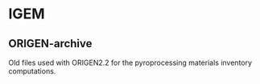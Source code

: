 # IGEM
## ORIGEN-archive
Old files used with ORIGEN2.2 for the pyroprocessing materials inventory computations. 
